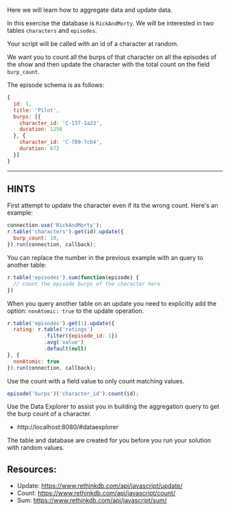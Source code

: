 Here we will learn how to aggregate data and update data.

In this exercise the database is `RickAndMorty`. We will be interested in
two tables `characters` and `episodes`.

Your script will be called with an id of a character at random.

We want you to count all the burps of that character on all the episodes of the
show and then update the character with the total count on the field `burp_count`.

The episode schema is as follows:

```javascript
{
  id: 1,
  title: 'Pilot',
  burps: [{
    character_id: 'C-137-1a23',
    duration: 1256
  }, {
    character_id: 'C-789-7cb4',
    duration: 672
  }]
}
```

-----------------------------------------------------------
## HINTS

First attempt to update the character even if its the wrong count.
Here's an example:

```javascript
connection.use('RickAndMorty');
r.table('characters').get(id).update({
  burp_count: 10,
}).run(connection, callback);
```

You can replace the number in the previous example with an query to
 another table:

```javascript
r.table('episodes').sum(function(episode) {
  // count the episode burps of the character here
})
```

When you query another table on an update you need to explicitly add the option:
`nonAtomic: true` to the update operation.

```javascript
r.table('episodes').get(1).update({
  rating: r.table('ratings')
            .filter({episode_id: 1})
            .avg('value')
            .default(null)
}, {
  nonAtomic: true
}).run(connection, callback);
```

Use the count with a field value to only count matching values.

```javascript
episode('burps')('character_id').count(id);
```

Use the Data Explorer to assist you in building the aggregation query to
get the burp count of a character.

* http://localhost:8080/#dataexplorer


The table and database are created for you before you run your solution with
random values.

## Resources:

* Update: https://www.rethinkdb.com/api/javascript/update/
* Count: https://www.rethinkdb.com/api/javascript/count/
* Sum: https://www.rethinkdb.com/api/javascript/sum/
